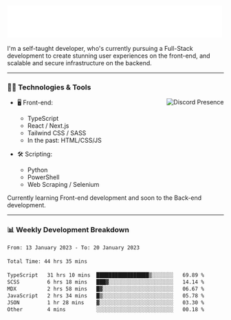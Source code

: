 <img src="assets/wave.svg" alt=":wave:" />

I'm a self-taught developer, who's currently pursuing a Full-Stack development to create stunning user experiences on the front-end, and scalable and secure infrastructure on the backend.

---

### 🧑‍💻 Technologies & Tools

<a href="https://discord.com/users/414304208649453568" target="_blank" rel="nofollow">
   <img src="https://lanyard-profile-readme.vercel.app/api/414304208649453568?idleMessage=Probably%20doing%20something%20else..." alt="Discord Presence" align="right">
</a>

- 🖥️ Front-end:

  - TypeScript
  - React / Next.js
  - Tailwind CSS / SASS
  - In the past: HTML/CSS/JS

- 🛠 Scripting:

  - Python
  - PowerShell
  - Web Scraping / Selenium

Currently learning Front-end development and soon to the Back-end development.

---

### 📊 Weekly Development Breakdown

<!-- ![ccrsxx's GitHub Stats](https://github-readme-stats.vercel.app/api?username=ccrsxx&count_private=true&theme=tokyonight) -->
<!-- ![ccrsxx's Top Langs](https://github-readme-stats.vercel.app/api/top-langs/?username=ccrsxx&hide=lua,java,html&theme=tokyonight) -->

<!--START_SECTION:waka-->

```text
From: 13 January 2023 - To: 20 January 2023

Total Time: 44 hrs 35 mins

TypeScript   31 hrs 10 mins  █████████████████▒░░░░░░░   69.89 %
SCSS         6 hrs 18 mins   ███▓░░░░░░░░░░░░░░░░░░░░░   14.14 %
MDX          2 hrs 58 mins   █▓░░░░░░░░░░░░░░░░░░░░░░░   06.67 %
JavaScript   2 hrs 34 mins   █▒░░░░░░░░░░░░░░░░░░░░░░░   05.78 %
JSON         1 hr 28 mins    ▓░░░░░░░░░░░░░░░░░░░░░░░░   03.30 %
Other        4 mins          ░░░░░░░░░░░░░░░░░░░░░░░░░   00.18 %
```

<!--END_SECTION:waka-->
